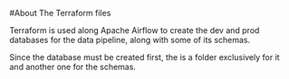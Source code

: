 #About The Terraform files

Terraform is used along Apache Airflow to create the dev and prod databases for the data pipeline, along with some of its schemas.

Since the database must be created first, the is a folder exclusively for it and another one for the schemas.
